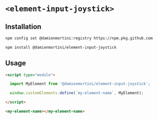 # `<element-input-joystick>`

## Installation

```sh
npm config set @damienmortini:registry https://npm.pkg.github.com

npm install @damienmortini/element-input-joystick
```

## Usage
```html
<script type="module">

  import MyElement from '@damienmortini/element-input-joystick';

  window.customElements.define(`my-element-name`, MyElement);

</script>

<my-element-name></my-element-name>
```
